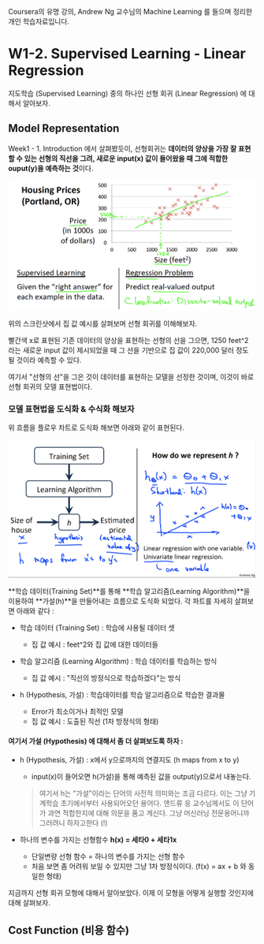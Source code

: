 Coursera의 유명 강의, Andrew Ng 교수님의 Machine Learning 를 들으며 정리한 개인 학습자료입니다.



# W1-2. Supervised Learning - Linear Regression

지도학습 (Supervised Learning) 중의 하나인 선형 회귀 (Linear Regression) 에 대해서 알아보자.

## Model Representation

Week1 - 1. Introduction 에서 살펴봤듯이, 선형회귀는 **데이터의 양상을 가장 잘 표현할 수 있는 선형의 직선을 그려, 새로운 input(x) 값이 들어왔을 때 그에 적합한 ouput(y)을 예측하는 것**이다.

![](./images/supervised_learning_linear_regression_graph.png)

위의 스크린샷에서 집 값 예시를 살펴보며 선형 회귀를 이해해보자.

빨간색 x로 표현된 기존 데이터의 양상을 표현하는 선형의 선을 그으면, 1250 feet^2 라는 새로운 input 값이 제시되었을 때 그 선을 기반으로 집 값이 220,000 달러 정도 될 것이라 예측할 수 있다.

여기서 "선형의 선"을 그은 것이 데이터를 표현하는 모델을 선정한 것이며, 이것이 바로 선형 회귀의 모델 표현법이다.

### 모델 표현법을 도식화 & 수식화 해보자

위 흐름을 플로우 차트로 도식화 해보면 아래와 같이 표현된다.

![](./images/supervised_learning_linear_regression_h.png)

**학습 데이터(Training Set)**를 통해 **학습 알고리즘(Learning Algorithm)**을 이용하여 **가설(h)**을 만들어내는 흐름으로 도식화 되었다. 각 파트를 자세히 살펴보면 아래와 같다 : 

* 학습 데이터 (Training Set) : 학습에 사용될 데이터 셋
  * 집 값 예시 : feet^2와 집 값에 대한 데이터들

* 학습 알고리즘 (Learning Algorithm) : 학습 데이터를 학습하는 방식
  * 집 값 예시 : "직선의 방정식으로 학습하겠다"는 방식
* h (Hypothesis, 가설) : 학습데이터를 학습 알고리즘으로 학습한 결과물
  * Error가 최소이거나 최적인 모델
  * 집 값 예시 : 도출된 직선 (1차 방정식의 형태)

#### 여기서 가설 (Hypothesis) 에 대해서 좀 더 살펴보도록 하자 :

* h (Hypothesis, 가설) : x에서 y으로까지의 연결지도 (h maps from x to y)

  * input(x)이 들어오면 h(가설)을 통해 예측된 값을 output(y)으로서 내놓는다.

  > 여기서 h는 "가설"이라는 단어의 사전적 의미와는 조금 다르다. 이는 그냥 기계학습 초기에서부터 사용되어오던 용어다. 앤드류 응 교수님께서도 이 단어가 과연 적합한지에 대해 의문을 품고 계신다. 그냥 머신러닝 전문용어니까 그러려니 하자고한다 (!)

* 하나의 변수를 가지는 선형함수 **h(x) = 세타0 + 세타1x**
  * 단일변량 선형 함수 = 하나의 변수를 가지는 선형 함수
  * 처음 보면 좀 어려워 보일 수 있지만 그냥 1차 방정식이다. (f(x) = ax + b 와 동일한 형태)



지금까지 선형 회귀 모형에 대해서 알아보았다. 이제 이 모형을 어떻게 실행할 것인지에 대해 살펴보자.



## Cost Function (비용 함수)



